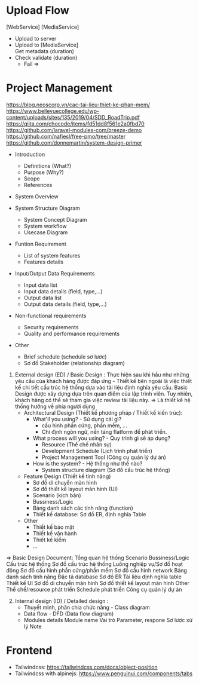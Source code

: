 # Upload Flow
[WebService]                    [MediaService]
- Upload to server             
- Upload to [MediaService]      
                                Get metadata (duration)
- Check validate (duration)
    - Fail                      => 

# Project Management

https://blog.neoscorp.vn/cac-tai-lieu-thiet-ke-phan-mem/
https://www.bellevuecollege.edu/wp-content/uploads/sites/135/2019/04/SDD_RoadTrip.pdf
https://qiita.com/chocode/items/fd51dd8f561e2a0fbd70
https://github.com/laravel-modules-com/breeze-demo
https://github.com/nafiesl/free-pmo/tree/master
https://github.com/donnemartin/system-design-primer

- Introduction
    - Definitions (What?)
    - Purpose (Why?)
    - Scope
    - References
- System Overview
- System Structure Diagram
    - System Concept Diagram
    - System workflow
    - Usecase Diagram
- Funtion Requirement
    - List of system features
    - Features details
- Input/Output Data Requirements
    - Input data list
    - Input data details (field, type,...)
    - Output data list
    - Output data details (field, type,...)

- Non-functional requirements
    - Security requirements
    - Quality and performance requirements

- Other
    - Brief schedule (schedule sơ lươc)
    - Sơ đồ Stakeholder (relationship diagram)

1. External design (ED) / Basic Design :
Thực hiện sau khi hầu như những yêu cầu của khách hàng được đáp ứng - Thiết kế bên ngoài là việc thiết kế chi tiết cấu trúc hệ thống dựa vào tài liệu định nghĩa yêu cầu. Basic Design được xây dựng dựa trên quan điểm của lập trình viên. Tuy nhiên, khách hàng có thể sẽ tham gia việc review tài liệu này. => Là thiết kế hệ thống hướng về phía người dùng
    - Architectural Design (Thiết kế phương pháp / Thiết kế kiến trúc):
        + What'll you using? - Sử dụng cái gì?
            - cấu hình phần cứng, phần mềm, ...
            - Chỉ định ngôn ngữ, nền tảng flatform để phát triển.
        + What process will you using? - Quy trình gì sẽ áp dụng?
            - Resource (Thể chế nhân sự)
            - Development Schedule (Lịch trình phát triển)
            - Project Management Tool (Công cụ quản lý dự án)
        + How is the system? - Hệ thống như thế nào?
            - System structure diagram (Sơ đồ cấu trúc hệ thống)
    - Feature Design (Thiết kế tính năng)
        + Sơ đồ di chuyển màn hình
        + Sơ đồ thiết kế layout màn hình (UI)
        + Scenario (kịch bản)
        + Bussiness/Logic
        + Bảng danh sách các tính năng (function)
        + Thiết kế database: Sơ đồ ER, định nghĩa Table
    - Other
        + Thiết kế bảo mật
        + Thiết kế vận hành
        + Thiết kế kiểm
        + ...

=> Basic Design Document:
    Tổng quan hệ thống
        Scenario
        Bussiness/Logic
    Cấu trúc hệ thống
        Sơ đồ cấu trúc hệ thống
        Luồng nghiệp vụ/Sơ đồ hoạt động
        Sơ đồ cấu hình phần cứng/phần mềm
        Sơ đồ cấu hình network
    Bảng danh sách tính năng
    Đặc tả database
        Sơ đồ ER
        Tài liệu định nghĩa table
    Thiết kế UI
        Sơ đồ di chuyển màn hình
        Sơ đồ thiết kế layout màn hình
    Other
        Thể chế/resource phát triển
        Schedule phát triển
        Công cụ quản lý dự án

2. Internal design (ID) / Detailed design :
    - Thuyết minh, phân chia chức năng - Class diagram
    - Data flow - DFD (Data flow diagram)
    - Modules details
        Module name
        Vai trò
        Parameter, respone
        Sơ lược xử lý
        Note


# Frontend

- Tailwindcss: https://tailwindcss.com/docs/object-position
- Tailwindcss with alpinejs: https://www.penguinui.com/components/tabs

